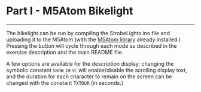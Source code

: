 # Part I - M5Atom Bikelight
---
The bikelight can be run by compiling the StrobeLights.ino file and uploading it to the M5Atom (with the [M5Atom library](https://github.com/m5stack/M5Atom) already installed.) Pressing the button will cycle through each mode as described in the exercise description and the main README file.

A few options are available for the description display: changing the symbolic constant `SHOW_DESC` will enable/disable the scrolling display text, and the duration for each character to remain on the screen can be changed with the constant `TXTDUR` (in seconds.)
